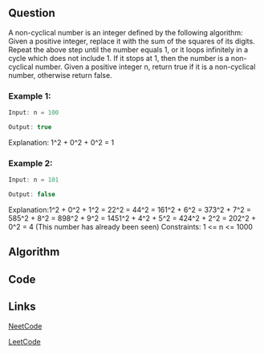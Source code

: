 ## Question
A non-cyclical number is an integer defined by the following algorithm:
Given a positive integer, replace it with the sum of the squares of its digits.
Repeat the above step until the number equals 1, or it loops infinitely in a cycle which does not include 1.
If it stops at 1, then the number is a non-cyclical number.
Given a positive integer n, return true if it is a non-cyclical number, otherwise return false.
### Example 1:


```java
Input: n = 100

Output: true

```
Explanation: 1^2 + 0^2 + 0^2 = 1
### Example 2:


```java
Input: n = 101

Output: false

```
Explanation:1^2 + 0^2 + 1^2 = 22^2 = 44^2 = 161^2 + 6^2 = 373^2 + 7^2 = 585^2 + 8^2 = 898^2 + 9^2 = 1451^2 + 4^2 + 5^2 = 424^2 + 2^2 = 202^2 + 0^2 = 4 (This number has already been seen)
Constraints:
1 <= n <= 1000


## Algorithm

## Code

## Links

[NeetCode](https://neetcode.io/problems/non-cyclical-number)

[LeetCode](https://leetcode.com/problems/non-cyclical-number)

